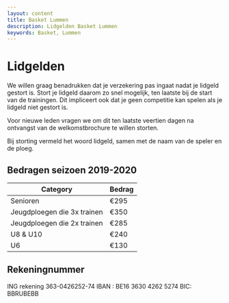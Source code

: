 ```yaml
---
layout: content
title: Basket Lummen
description: Lidgelden Basket Lummen
keywords: Basket, Lummen
---
```


# Lidgelden

We willen graag benadrukken dat je verzekering pas ingaat nadat je lidgeld gestort is. Stort je lidgeld daarom zo snel mogelijk, ten laatste bij de start van de trainingen. Dit impliceert ook dat je geen competitie kan spelen als je lidgeld niet gestort is.

Voor nieuwe leden vragen we om dit ten laatste veertien dagen na ontvangst van de welkomstbrochure te willen storten.

Bij storting vermeld het woord lidgeld, samen met de naam van de speler en de ploeg.

## Bedragen seizoen 2019-2020

| Category                    | Bedrag  |
|-----------------------------|---------|
| Senioren                    | €295    |
| Jeugdploegen die 3x trainen | €350    |
| Jeugdploegen die 2x trainen | €285    |
| U8 & U10                    | €240    |
| U6                          | €130    |

## Rekeningnummer

ING rekening 363-0426252-74 
IBAN : BE16 3630 4262 5274
BIC: BBRUBEBB